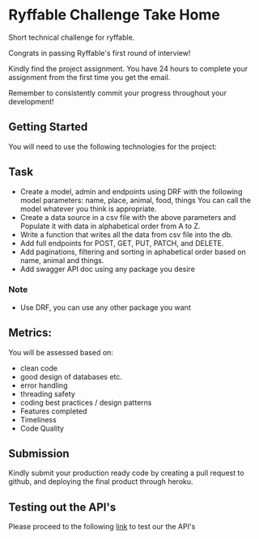 # Ryffable Challenge Take Home
Short technical challenge for ryffable.

Congrats in passing Ryffable's first round of interview!

Kindly find the project assignment. You have 24 hours to complete your assignment from the first time you get the email.

Remember to consistently commit your progress throughout your development!

## Getting Started
You will need to use the following technologies for the project:

## Task
- Create a model, admin and endpoints using DRF with the following model parameters: name, place, animal, food, things
 You can call the model whatever you think is appropriate.
- Create a data source in a csv file with the above parameters and Populate it with data in alphabetical order from A to Z.
- Write a function that writes all the data from csv file into the db.
- Add full endpoints for POST, GET, PUT, PATCH, and DELETE.
- Add paginations, filtering and sorting in aphabetical order based on name, animal and things.
- Add swagger API doc using any package you desire

### Note
- Use DRF, you can use any other package you want

## Metrics:
You will be assessed based on:

- clean code
- good design of databases etc.
- error handling
- threading safety
- coding best practices / design patterns
- Features completed
- Timeliness
- Code Quality

## Submission
Kindly submit your production ready code by creating a pull request to github, and deploying the final product through heroku.


## Testing out the API's

Please proceed to the following [link](https://ryffable-assessment.herokuapp.com/) to test our the API's

